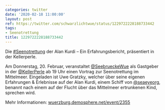 ```yaml
---
categories: twitter
date: '2020-02-18 11:00:00'
layout: post
ref: https://twitter.com/schwarzlichtwue/status/1229722228188733442
tags:
- Seenotrettung
title: 1229722228188733442
---
```

Die [#Seenotrettung](/t/seenotrettung) der Alan Kurdi – Ein Erfahrungsbericht, präsentiert in der Kellerperle.



Am Donnerstag, 20. Februar, veranstaltet [@SeebrueckeWue](https://twitter.com/SeebrueckeWue) als Gastgeber in der [@KellerPerle](https://twitter.com/KellerPerle) ab 19 Uhr einen Vortrag zur Seenotrettung im Mittelmeer. 
Eingeladen ist Uwe Gratzky, welcher über seine eigenen Erfahrungen &amp; Erlebnisse auf der Alan Kurdi, einem Schiff von [@seaeyeorg](https://twitter.com/seaeyeorg), benannt nach einem auf der Flucht über das Mittelmeer ertrunkenen Kind, sprechen wird.



Mehr Informationen: [wuerzburg.demosphere.net/event/2355](https://wuerzburg.demosphere.net/event/2355) 